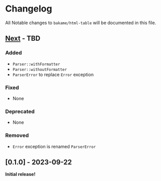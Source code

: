 # Changelog

All Notable changes to `bakame/html-table` will be documented in this file.

## [Next](https://github.com/bakame-php/http-structured-fields/compare/0.1.0...master) - TBD

### Added

- `Parser::withFormatter`
- `Parser::withoutFormatter`
- `ParserError` to replace `Error` exception

### Fixed

- None

### Deprecated

- None

### Removed

- `Error` exception is renamed `ParserError`

## [0.1.0] - 2023-09-22

**Initial release!**
